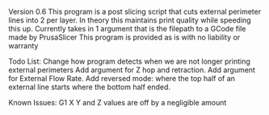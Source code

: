 Version 0.6
This program is a post slicing script that cuts external perimeter lines into 2 per layer. In theory this maintains print quality while speeding this up.
Currently takes in 1 argument that is the filepath to a GCode file made by PrusaSlicer
This program is provided as is with no liability or warranty

Todo List:
  Change how program detects when we are not longer printing external perimeters
  Add argument for Z hop and retraction.
  Add argument for External Flow Rate.
  Add reversed mode: where the top half of an external line starts where the bottom half ended.


Known Issues:
  G1 X Y and Z values are off by a negligible amount
